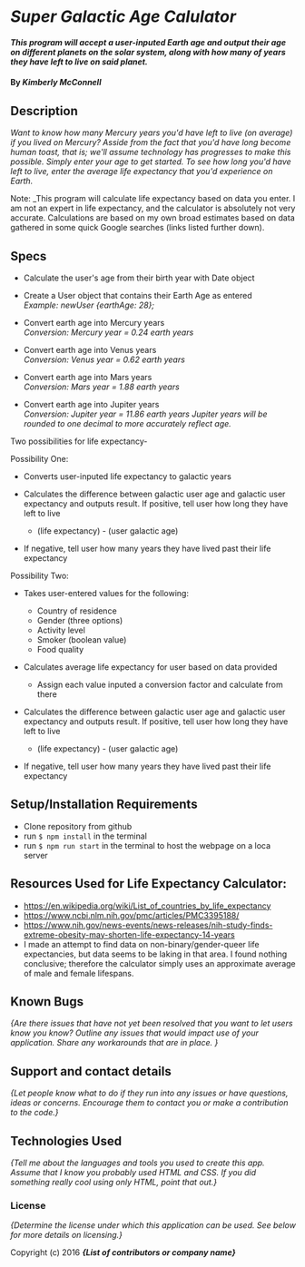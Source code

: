 # _Super Galactic Age Calulator_

#### _This program will accept a user-inputed Earth age and output their age on different planets on the solar system, along with how many of years they have left to live on said planet._

#### By _**Kimberly McConnell**_

## Description

_Want to know how many Mercury years you'd have left to live (on average) if you lived on Mercury? Asside from the fact that you'd have long become human toast, that is; we'll assume technology has progresses to make this possible. Simply enter your age to get started. To see how long you'd have left to live, enter the average life expectancy that you'd experience on Earth._

Note: _This program will calculate life expectancy based on data you enter. I am not an expert in life expectancy, and the calculator is absolutely not very accurate. Calculations are based on my own broad estimates based on data gathered in some quick Google searches (links listed further down).

## Specs

* Calculate the user's age from their birth year with Date object

* Create a User object that contains their Earth Age as entered <br>
  _Example: newUser {earthAge: 28};_

* Convert earth age into Mercury years <br>
_Conversion: Mercury year = 0.24 earth years_

* Convert earth age into Venus years <br>
  _Conversion: Venus year = 0.62 earth years_

* Convert earth age into Mars years <br>
  _Conversion: Mars year = 1.88 earth years_

* Convert earth age into Jupiter years <br>
  _Conversion: Jupiter year = 11.86 earth years_
  _Jupiter years will be rounded to one decimal to more accurately reflect age._

Two possibilities for life expectancy-

  Possibility One:
  * Converts user-inputed life expectancy to galactic years

  * Calculates the difference between galactic user age and galactic user expectancy and outputs result.
  If positive, tell user how long they have left to live
    * (life expectancy) - (user galactic age)

  * If negative, tell user how many years they have lived past their life expectancy

  Possibility Two:
  * Takes user-entered values for the following:
    * Country of residence
    * Gender (three options)
    * Activity level
    * Smoker (boolean value)
    * Food quality

  * Calculates average life expectancy for user based on data provided
    * Assign each value inputed a conversion factor and calculate from there

  * Calculates the difference between galactic user age and galactic user expectancy and outputs result.
  If positive, tell user how long they have left to live
    * (life expectancy) - (user galactic age)

  * If negative, tell user how many years they have lived past their life expectancy




## Setup/Installation Requirements

* Clone repository from github
* run ```$ npm install``` in the terminal
* run ```$ npm run start``` in the terminal to host the webpage on a loca server



## Resources Used for Life Expectancy Calculator:
* https://en.wikipedia.org/wiki/List_of_countries_by_life_expectancy
* https://www.ncbi.nlm.nih.gov/pmc/articles/PMC3395188/
* https://www.nih.gov/news-events/news-releases/nih-study-finds-extreme-obesity-may-shorten-life-expectancy-14-years
* I made an attempt to find data on non-binary/gender-queer life expectancies, but data seems to be laking in that area. I found nothing conclusive; therefore the calculator simply uses an approximate average of male and female lifespans.



## Known Bugs

_{Are there issues that have not yet been resolved that you want to let users know you know?  Outline any issues that would impact use of your application.  Share any workarounds that are in place. }_

## Support and contact details

_{Let people know what to do if they run into any issues or have questions, ideas or concerns.  Encourage them to contact you or make a contribution to the code.}_

## Technologies Used

_{Tell me about the languages and tools you used to create this app. Assume that I know you probably used HTML and CSS. If you did something really cool using only HTML, point that out.}_

### License

*{Determine the license under which this application can be used.  See below for more details on licensing.}*

Copyright (c) 2016 **_{List of contributors or company name}_**
